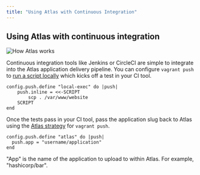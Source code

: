 ```yaml
---
title: "Using Atlas with Continuous Integration"
---
```

## Using Atlas with continuous integration
![How Atlas works](/help-images/how-atlas-works.png)

Continuous integration tools like Jenkins or CircleCI are simple to integrate into the Atlas application delivery pipeline. You can configure `vagrant push` to [run a script locally](https://docs.vagrantup.com/v2/push/local-exec.html) which kicks off a test in your CI tool. 

	config.push.define "local-exec" do |push|
	  	push.inline = <<-SCRIPT
	    	scp . /var/www/website
	  	SCRIPT
	end

Once the tests pass in your CI tool, pass the application slug back to Atlas using the [Atlas strategy](https://docs.vagrantup.com/v2/push/atlas.html) for `vagrant push`.

	config.push.define "atlas" do |push|
	  push.app = "username/application"
	end

"App" is the name of the application to upload to within Atlas. For example, "hashicorp/bar".
